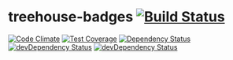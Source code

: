 # treehouse-badges [![Build Status](https://travis-ci.org/NoahYarian/treehouse-badges.svg)](https://travis-ci.org/NoahYarian/treehouse-badges)
[![Code Climate](https://codeclimate.com/github/NoahYarian/treehouse-badges/badges/gpa.svg)](https://codeclimate.com/github/NoahYarian/treehouse-badges) [![Test Coverage](https://codeclimate.com/github/NoahYarian/treehouse-badges/badges/coverage.svg)](https://codeclimate.com/github/NoahYarian/treehouse-badges/coverage)
[![Dependency Status](https://david-dm.org/noahyarian/treehouse-badges.svg)](https://david-dm.org/noahyarian/treehouse-badges) [![devDependency Status](https://david-dm.org/noahyarian/treehouse-badges/dev-status.svg)](https://david-dm.org/noahyarian/treehouse-badges#info=devDependencies) [![devDependency Status](https://img.shields.io/badge/badges-6-yellowgreen.svg)](http://http://shields.io/)
